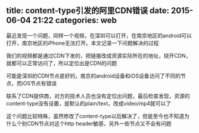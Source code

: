title: content-type引发的阿里CDN错误
date: 2015-06-04 21:22
categories: web 
---
最近发现一个问题，同样一个视频，在深圳可以打开，在南京地区的android可以打开，南京地区的iPhone无法打开。本文记录一下问题解决的过程
<!--more-->

我们的视频都是通过CDN下发的，把链接改成资源实际所在的地址，绕开CDN，就都可以正常访问了，所以定位出是CDN的问题

可能是深圳的CDN节点是好的，南京的android设备和iOS设备访问了不同的节点，而iOS节点有错误

联系了CDN提供商，对方的技术人员也没有定位出问题，最后检查发现，资源的content-type没有设置，是默认的plain/text，改成video/mp4就可以了

这个问题比较特殊，虽然修改了content-type以后解决了，但是至今也不知道为什么个别CDN节点对这个http header敏感，另外一些节点又不会有问题